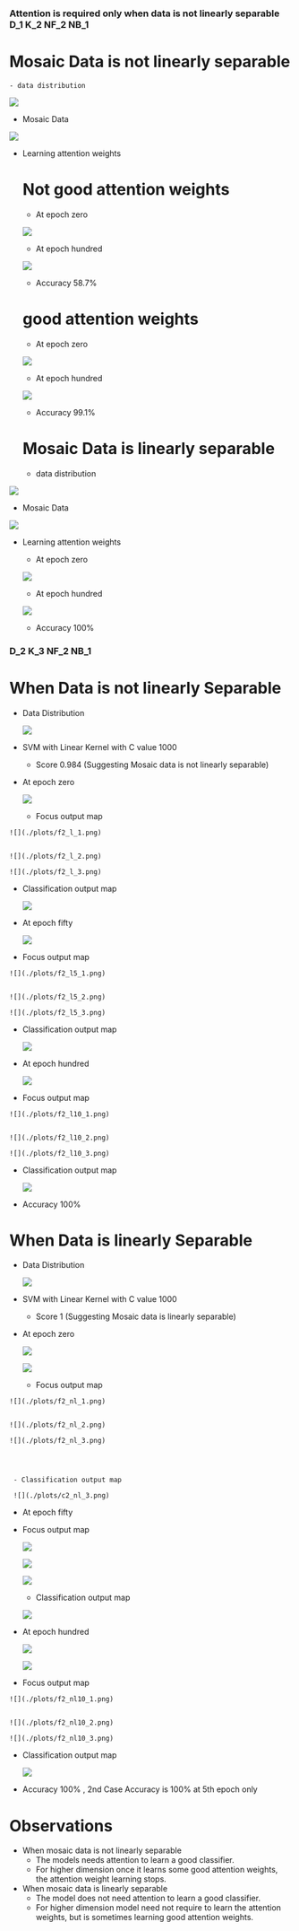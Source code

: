   ### Attention is required only when data is not linearly separable D_1  K_2 NF_2 NB_1
  
  # Mosaic Data is not linearly separable
    - data distribution
    
    
  ![](./plots/data_distr.PNG)
    
   - Mosaic Data
    
   ![](./plots/mosaic_data.PNG)
    
  - Learning attention weights 
  
     # Not good attention weights
     - At epoch zero
    
    ![](./plots/At_epoch_zero_not_Sep.PNG)
    
    
    - At epoch hundred
    
    ![](./plots/At__epoch_100_non_sep.PNG)
    
    
    -  Accuracy 58.7%
     
     
     # good attention weights
     - At epoch zero
    
    ![](./plots/gaw_at_epoch_zero_non_sep.PNG)
    


     - At epoch hundred 
    
    ![](./plots/gaw_at_epoch_hun_non_sep.PNG)
    
    


    - Accuracy 99.1%
    
    
    
    
    # Mosaic Data is linearly separable
    - data distribution
    
    
  ![](./plots/data_distr_ls.PNG)
    
   - Mosaic Data
    
   ![](./plots/mosaic_data_ls.PNG)
    
  - Learning attention weights 

     - At epoch zero
    
    ![](./plots/At_epoch_zero_Sep.PNG)
     
     - At epoch hundred
    
    ![](./plots/At_epoch_100_Sep.PNG)
    
    -  Accuracy 100%
    
  
### D_2 K_3 NF_2 NB_1
  # When Data is not linearly Separable
   - Data Distribution
     
      ![](./plots/d2_data_distr.png)
   
   - SVM with Linear Kernel with C value 1000
      - Score 0.984  (Suggesting Mosaic data is not linearly separable)
    
      
    
   - At epoch zero
      
      ![](./plots/D_2_at_e0.png)
      
        - Focus output map
    
    ![](./plots/f2_l_1.png)
    
    
    ![](./plots/f2_l_2.png)

    ![](./plots/f2_l_3.png)
    
   - Classification output map    
     
     ![](./plots/c2_l_3.png)    
      
      
 
   - At epoch fifty
      
      ![](./plots/D2_at_e50.png)
      
          
       
    
    
   - Focus output map
    
    ![](./plots/f2_l5_1.png)
    
    
    ![](./plots/f2_l5_2.png)

    ![](./plots/f2_l5_3.png)
    
   - Classification output map    
     
     ![](./plots/c2_l5_3.png)   
   
   
   - At epoch hundred
    
      ![](./plots/D_2_at_e100.png) 
     

    
   - Focus output map
    
    ![](./plots/f2_l10_1.png)
    
    
    ![](./plots/f2_l10_2.png)

    ![](./plots/f2_l10_3.png)
    
   - Classification output map    
     
     ![](./plots/c2_l10_3.png)  
     
     
   - Accuracy 100%
   
   
   
   # When Data is linearly Separable
   - Data Distribution
     
      ![](./plots/ls_distr.png)
   
   - SVM with Linear Kernel with C value 1000
      - Score 1  (Suggesting Mosaic data is linearly separable)
    
      
    
   - At epoch zero
      
      ![](./plots/ls_e0.png)
        
      
      
      ![](./plots/ls2_e0.png)
      
      
      
        - Focus output map
    
    ![](./plots/f2_nl_1.png)
    
    
    ![](./plots/f2_nl_2.png)

    ![](./plots/f2_nl_3.png)
    
    
    
    
     - Classification output map    
     
     ![](./plots/c2_nl_3.png)  
      
      
 
     
     
     
   - At epoch fifty
  
  
  
  - Focus output map
    
    ![](./plots/f2_nl5_1.png)
    
    
    ![](./plots/f2_nl5_2.png)

    ![](./plots/f2_nl5_3.png)
    
    
    
    
     - Classification output map    
     
     ![](./plots/c2_nl5_3.png)   
     
     
     

   - At epoch hundred
    
      ![](./plots/ls_e100.png) 
      
      
      
      ![](./plots/ls2_e100.png)
      
      
      
      
   - Focus output map
    
    ![](./plots/f2_nl10_1.png)
    
    
    ![](./plots/f2_nl10_2.png)

    ![](./plots/f2_nl10_3.png)
    
    
    
    
   - Classification output map    
     
     ![](./plots/c2_nl10_3.png)   
     
   - Accuracy 100% , 2nd Case Accuracy is 100% at 5th epoch only
    
# Observations 
  - When mosaic data is not linearly separable 
     - The models needs attention to learn a good classifier.
     - For higher dimension once it learns some good attention weights, the attention weight learning stops.
  - When mosaic data is linearly separable
     - The model does not need attention to learn a good classifier.
     - For higher dimension model need not require to learn the attention weights, but is sometimes learning good attention weights.

